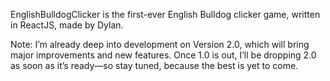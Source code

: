 EnglishBulldogClicker is the first-ever English Bulldog clicker game, written in ReactJS, made by Dylan.

Note:
I’m already deep into development on Version 2.0, which will bring major improvements and new features. Once 1.0 is out, I’ll be dropping 2.0 as soon as it’s ready—so stay tuned, because the best is yet to come.